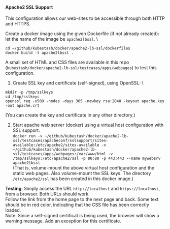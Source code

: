 #### Apache2 SSL Support
This configuration allows our web-sites to be accessible through both HTTP and HTTPS.

Create a docker image using the given Dockerfile (if not already created): let the name of the image be `apache2lbssl`. \
```
cd ~/github/kubestash/docker/apache2-lb-ssl/dockerfiles
docker build -t apache2lbssl .
```

A small set of HTML and CSS files are available in this repo (`kubestash/docker/apache2-lb-ssl/testcases/apps/webpages`) to test this configuration.

1. Create SSL key and certificate (self-signed), using OpenSSL: \
```
mkdir -p /tmp/sslkeys
cd /tmp/sslkeys
openssl req -x509 -nodes -days 365 -newkey rsa:2048 -keyout apache.key -out apache.crt
```
(You can create the key and certificate in any other directory.)
 
2. Start apache web server (docker) using a virtual host configuration with SSL support. \
`docker run -v ~/github/kubestash/docker/apache2-lb-ssl/testcases/apacheconf/sslsupport/sites-available:/etc/apache2/sites-available -v ~/github/kubestash/docker/apache2-lb-ssl/testcases/apps/webpages:/var/www/html -v /tmp/sslkeys:/etc/apache2/ssl -p 80:80 -p 443:443 --name mywebsrv apache2lbssl` \
(That is, volume-mount the above virtual host configuration and the static web pages. Also volume-mount the SSL keys. The directory `/etc/apache2/ssl` has been created in this docker image.)

**Testing**: Simply access the URL `http://localhost` and `https://localhost`, from a browser. Both URLs should work.\
Follow the link from the home page to the next page and back. Some text should be in red color, indicating that the CSS file has been correctly loaded. \
Note: Since a self-signed certificat is being used, the browser will show a warning message. Add an exception for this certificate.
